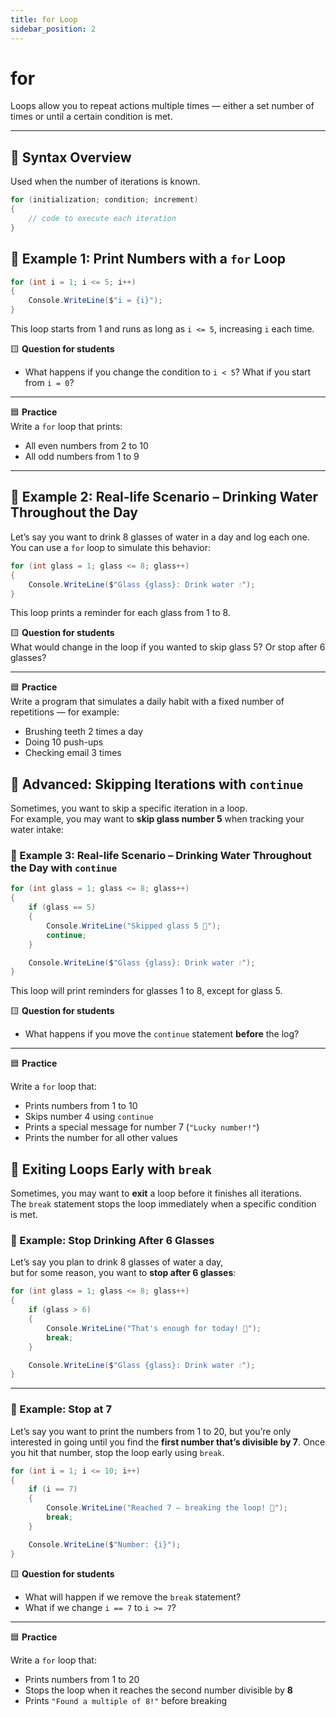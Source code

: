 ```yaml
---
title: for Loop
sidebar_position: 2
---
```


# for

Loops allow you to repeat actions multiple times — either a set number of times or until a certain condition is met.

---

## 🔧 Syntax Overview

Used when the number of iterations is known.

```csharp
for (initialization; condition; increment)
{
    // code to execute each iteration
}

```

## 📘 Example 1: Print Numbers with a `for` Loop

```csharp
for (int i = 1; i <= 5; i++)
{
    Console.WriteLine($"i = {i}");
}
```

This loop starts from 1 and runs as long as `i <= 5`, increasing `i` each time.

🟨 **Question for students**

- What happens if you change the condition to `i < 5`? What if you start from `i = 0`?

---

🟦 **Practice**  
Write a `for` loop that prints:

- All even numbers from 2 to 10
- All odd numbers from 1 to 9

---

## 📗 Example 2: Real-life Scenario – Drinking Water Throughout the Day

Let’s say you want to drink 8 glasses of water in a day and log each one. You can use a `for` loop to simulate this behavior:

```csharp
for (int glass = 1; glass <= 8; glass++)
{
    Console.WriteLine($"Glass {glass}: Drink water 💧");
}
```

This loop prints a reminder for each glass from 1 to 8.

🟨 **Question for students**  
What would change in the loop if you wanted to skip glass 5? Or stop after 6 glasses?

---

🟦 **Practice**  
Write a program that simulates a daily habit with a fixed number of repetitions — for example:

- Brushing teeth 2 times a day
- Doing 10 push-ups
- Checking email 3 times

## 🧠 Advanced: Skipping Iterations with `continue`

Sometimes, you want to skip a specific iteration in a loop.  
For example, you may want to **skip glass number 5** when tracking your water intake:

### 📗 Example 3: Real-life Scenario – Drinking Water Throughout the Day with `continue`

```csharp
for (int glass = 1; glass <= 8; glass++)
{
    if (glass == 5)
    {
        Console.WriteLine("Skipped glass 5 🚫");
        continue;
    }

    Console.WriteLine($"Glass {glass}: Drink water 💧");
}
```

This loop will print reminders for glasses 1 to 8, except for glass 5.

🟨 **Question for students**

- What happens if you move the `continue` statement **before** the log?

---

🟦 **Practice**

Write a `for` loop that:

- Prints numbers from 1 to 10
- Skips number 4 using `continue`
- Prints a special message for number 7 (`"Lucky number!"`)
- Prints the number for all other values

## 🛑 Exiting Loops Early with `break`

Sometimes, you may want to **exit** a loop before it finishes all iterations.  
The `break` statement stops the loop immediately when a specific condition is met.

### 📘 Example: Stop Drinking After 6 Glasses

Let’s say you plan to drink 8 glasses of water a day,  
but for some reason, you want to **stop after 6 glasses**:

```csharp
for (int glass = 1; glass <= 8; glass++)
{
    if (glass > 6)
    {
        Console.WriteLine("That's enough for today! 🛑");
        break;
    }

    Console.WriteLine($"Glass {glass}: Drink water 💧");
}
```

---

### 📘 Example: Stop at 7

Let’s say you want to print the numbers from 1 to 20,
but you’re only interested in going until you find the **first number that’s divisible by 7**.
Once you hit that number, stop the loop early using `break`.

```csharp
for (int i = 1; i <= 10; i++)
{
    if (i == 7)
    {
        Console.WriteLine("Reached 7 — breaking the loop! 🛑");
        break;
    }

    Console.WriteLine($"Number: {i}");
}
```

🟨 **Question for students**

- What will happen if we remove the `break` statement?
- What if we change `i == 7` to `i >= 7`?

---

🟦 **Practice**

Write a `for` loop that:

- Prints numbers from 1 to 20
- Stops the loop when it reaches the second number divisible by **8**
- Prints `"Found a multiple of 8!"` before breaking
